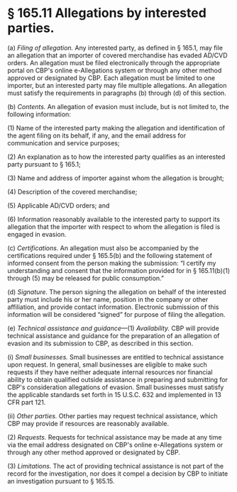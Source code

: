 # § 165.11   Allegations by interested parties.

(a) *Filing of allegation.* Any interested party, as defined in § 165.1, may file an allegation that an importer of covered merchandise has evaded AD/CVD orders. An allegation must be filed electronically through the appropriate portal on CBP's online e-Allegations system or through any other method approved or designated by CBP. Each allegation must be limited to one importer, but an interested party may file multiple allegations. An allegation must satisfy the requirements in paragraphs (b) through (d) of this section.


(b) *Contents.* An allegation of evasion must include, but is not limited to, the following information:


(1) Name of the interested party making the allegation and identification of the agent filing on its behalf, if any, and the email address for communication and service purposes;


(2) An explanation as to how the interested party qualifies as an interested party pursuant to § 165.1;


(3) Name and address of importer against whom the allegation is brought;


(4) Description of the covered merchandise;


(5) Applicable AD/CVD orders; and


(6) Information reasonably available to the interested party to support its allegation that the importer with respect to whom the allegation is filed is engaged in evasion.


(c) *Certifications.* An allegation must also be accompanied by the certifications required under § 165.5(b) and the following statement of informed consent from the person making the submission: “I certify my understanding and consent that the information provided for in § 165.11(b)(1) through (5) may be released for public consumption.”


(d) *Signature.* The person signing the allegation on behalf of the interested party must include his or her name, position in the company or other affiliation, and provide contact information. Electronic submission of this information will be considered “signed” for purpose of filing the allegation.


(e) *Technical assistance and guidance*—(1) *Availability.* CBP will provide technical assistance and guidance for the preparation of an allegation of evasion and its submission to CBP, as described in this section.


(i) *Small businesses.* Small businesses are entitled to technical assistance upon request. In general, small businesses are eligible to make such requests if they have neither adequate internal resources nor financial ability to obtain qualified outside assistance in preparing and submitting for CBP's consideration allegations of evasion. Small businesses must satisfy the applicable standards set forth in 15 U.S.C. 632 and implemented in 13 CFR part 121.


(ii) *Other parties.* Other parties may request technical assistance, which CBP may provide if resources are reasonably available.


(2) *Requests.* Requests for technical assistance may be made at any time via the email address designated on CBP's online e-Allegations system or through any other method approved or designated by CBP.


(3) *Limitations.* The act of providing technical assistance is not part of the record for the investigation, nor does it compel a decision by CBP to initiate an investigation pursuant to § 165.15.





